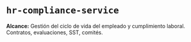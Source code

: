 # `hr-compliance-service`

**Alcance:** Gestión del ciclo de vida del empleado y cumplimiento laboral. Contratos, evaluaciones, SST, comités.

